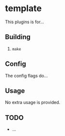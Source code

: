 # template
This plugins is for...

## Building
1. `make`

## Config
The config flags do...

## Usage
No extra usage is provided.

## TODO
- ...
